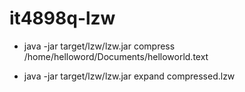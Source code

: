 # it4898q-lzw

-  java -jar target/lzw/lzw.jar compress /home/helloword/Documents/helloworld.text

-  java -jar target/lzw/lzw.jar expand compressed.lzw
